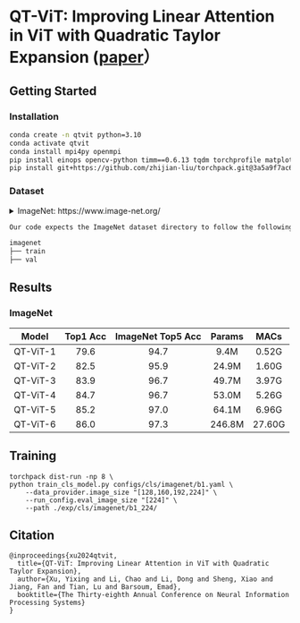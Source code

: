 # QT-ViT: Improving Linear Attention in ViT with Quadratic Taylor Expansion ([paper](https://openreview.net/pdf?id=V2e0A2XIPF)）



## Getting Started

### Installation

```bash
conda create -n qtvit python=3.10
conda activate qtvit
conda install mpi4py openmpi
pip install einops opencv-python timm==0.6.13 tqdm torchprofile matplotlib transformers onnx onnxsim onnxruntime pycocotools
pip install git+https://github.com/zhijian-liu/torchpack.git@3a5a9f7ac665444e1eb45942ee3f8fc7ffbd84e5
```

### Dataset

<details>
  <summary>ImageNet: https://www.image-net.org/</summary>
</details>

  ```python
  Our code expects the ImageNet dataset directory to follow the following structure:

  imagenet
  ├── train
  ├── val
  ```

## Results

### ImageNet


| Model    | Top1 Acc | ImageNet Top5 Acc | Params |  MACs  |
| -------- | :------: | :---------------: | :----: | :----: |
| QT-ViT-1 |   79.6   |       94.7        |  9.4M  | 0.52G  |
| QT-ViT-2 |   82.5   |       95.9        | 24.9M  | 1.60G  |
| QT-ViT-3 |   83.9   |       96.7        | 49.7M  | 3.97G  |
| QT-ViT-4 |   84.7   |       96.7        | 53.0M  | 5.26G  |
| QT-ViT-5 |   85.2   |       97.0        | 64.1M  | 6.96G  |
| QT-ViT-6 |   86.0   |       97.3        | 246.8M | 27.60G |



## Training

``` 
torchpack dist-run -np 8 \
python train_cls_model.py configs/cls/imagenet/b1.yaml \ 
	--data_provider.image_size "[128,160,192,224]" \
	--run_config.eval_image_size "[224]" \
	--path ./exp/cls/imagenet/b1_224/
```



## Citation

```
@inproceedings{xu2024qtvit,
  title={QT-ViT: Improving Linear Attention in ViT with Quadratic Taylor Expansion},
  author={Xu, Yixing and Li, Chao and Li, Dong and Sheng, Xiao and Jiang, Fan and Tian, Lu and Barsoum, Emad},
  booktitle={The Thirty-eighth Annual Conference on Neural Information Processing Systems}
}
```
